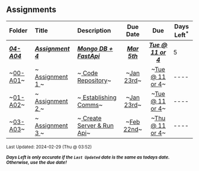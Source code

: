 ## Assignments

| Folder | Title | Description | Due Date | Due | Days Left<sup>*</sup> |
|:------|:------|:------|:-----:|:-----:|-----|
| ***<a href="https://github.com/rugbyprof/4443-5373-Mobile-Apps/tree/master/Assignments/04-A04">04-A04</a>*** | ***<a href="https://github.com/rugbyprof/4443-5373-Mobile-Apps/tree/master/Assignments/04-A04"> Assignment 4 </a>*** | ***<a href="https://github.com/rugbyprof/4443-5373-Mobile-Apps/tree/master/Assignments/04-A04"> Mongo DB + FastApi</a>*** | ***<a href="https://github.com/rugbyprof/4443-5373-Mobile-Apps/tree/master/Assignments/04-A04">Mar 5th</a>*** | ***<a href="https://github.com/rugbyprof/4443-5373-Mobile-Apps/tree/master/Assignments/04-A04">Tue @ 11 or 4</a>*** | 5 |
| ~<a href="https://github.com/rugbyprof/4443-5373-Mobile-Apps/tree/master/Assignments/00-A01">00-A01</a>~ | ~<a href="https://github.com/rugbyprof/4443-5373-Mobile-Apps/tree/master/Assignments/00-A01"> Assignment 1 </a>~ | ~<a href="https://github.com/rugbyprof/4443-5373-Mobile-Apps/tree/master/Assignments/00-A01"> Code Repository</a>~ | ~<a href="https://github.com/rugbyprof/4443-5373-Mobile-Apps/tree/master/Assignments/00-A01">Jan 23rd</a>~ | ~<a href="https://github.com/rugbyprof/4443-5373-Mobile-Apps/tree/master/Assignments/00-A01">Tue @ 11 or 4</a>~ | ---- |
| ~<a href="https://github.com/rugbyprof/4443-5373-Mobile-Apps/tree/master/Assignments/01-A02">01-A02</a>~ | ~<a href="https://github.com/rugbyprof/4443-5373-Mobile-Apps/tree/master/Assignments/01-A02"> Assignment 2 </a>~ | ~<a href="https://github.com/rugbyprof/4443-5373-Mobile-Apps/tree/master/Assignments/01-A02"> Establishing Comms</a>~ | ~<a href="https://github.com/rugbyprof/4443-5373-Mobile-Apps/tree/master/Assignments/01-A02">Jan 23rd</a>~ | ~<a href="https://github.com/rugbyprof/4443-5373-Mobile-Apps/tree/master/Assignments/01-A02">Tue @ 11 or 4</a>~ | ---- |
| ~<a href="https://github.com/rugbyprof/4443-5373-Mobile-Apps/tree/master/Assignments/03-A03">03-A03</a>~ | ~<a href="https://github.com/rugbyprof/4443-5373-Mobile-Apps/tree/master/Assignments/03-A03"> Assignment 3 </a>~ | ~<a href="https://github.com/rugbyprof/4443-5373-Mobile-Apps/tree/master/Assignments/03-A03"> Create Server & Run Api</a>~ | ~<a href="https://github.com/rugbyprof/4443-5373-Mobile-Apps/tree/master/Assignments/03-A03">Feb 22nd</a>~ | ~<a href="https://github.com/rugbyprof/4443-5373-Mobile-Apps/tree/master/Assignments/03-A03">Thu @ 11 or 4</a>~ | ---- |

<sup>Last Updated: 2024-02-29 (Thu @ 03:52)</sup> 

<sup>***Days Left is only accurate if the `Last Updated` date is the same as todays date. Otherwise, use the due date!***</sup> 
